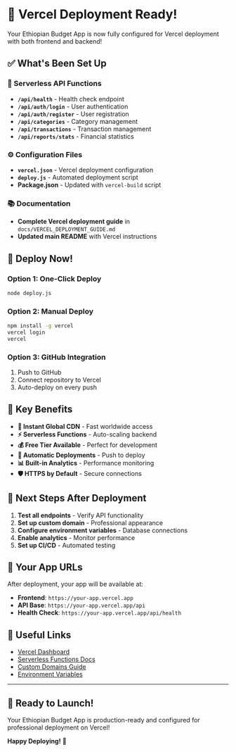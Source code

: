 # 🚀 Vercel Deployment Ready!

Your Ethiopian Budget App is now fully configured for Vercel deployment with both frontend and backend!

## ✅ What's Been Set Up

### 🎯 Serverless API Functions
- **`/api/health`** - Health check endpoint
- **`/api/auth/login`** - User authentication
- **`/api/auth/register`** - User registration  
- **`/api/categories`** - Category management
- **`/api/transactions`** - Transaction management
- **`/api/reports/stats`** - Financial statistics

### ⚙️ Configuration Files
- **`vercel.json`** - Vercel deployment configuration
- **`deploy.js`** - Automated deployment script
- **Package.json** - Updated with `vercel-build` script

### 📚 Documentation
- **Complete Vercel deployment guide** in `docs/VERCEL_DEPLOYMENT_GUIDE.md`
- **Updated main README** with Vercel instructions

## 🚀 Deploy Now!

### Option 1: One-Click Deploy
```bash
node deploy.js
```

### Option 2: Manual Deploy
```bash
npm install -g vercel
vercel login
vercel
```

### Option 3: GitHub Integration
1. Push to GitHub
2. Connect repository to Vercel
3. Auto-deploy on every push

## 🌟 Key Benefits

- **🚀 Instant Global CDN** - Fast worldwide access
- **⚡ Serverless Functions** - Auto-scaling backend
- **💰 Free Tier Available** - Perfect for development
- **🔄 Automatic Deployments** - Push to deploy
- **📊 Built-in Analytics** - Performance monitoring
- **🛡️ HTTPS by Default** - Secure connections

## 🎯 Next Steps After Deployment

1. **Test all endpoints** - Verify API functionality
2. **Set up custom domain** - Professional appearance
3. **Configure environment variables** - Database connections
4. **Enable analytics** - Monitor performance
5. **Set up CI/CD** - Automated testing

## 📱 Your App URLs

After deployment, your app will be available at:
- **Frontend**: `https://your-app.vercel.app`
- **API Base**: `https://your-app.vercel.app/api`
- **Health Check**: `https://your-app.vercel.app/api/health`

## 🔗 Useful Links

- [Vercel Dashboard](https://vercel.com/dashboard)
- [Serverless Functions Docs](https://vercel.com/docs/functions)
- [Custom Domains Guide](https://vercel.com/docs/custom-domains)
- [Environment Variables](https://vercel.com/docs/environment-variables)

---

## 🎉 Ready to Launch!

Your Ethiopian Budget App is production-ready and configured for professional deployment on Vercel!

**Happy Deploying!** 🚀 